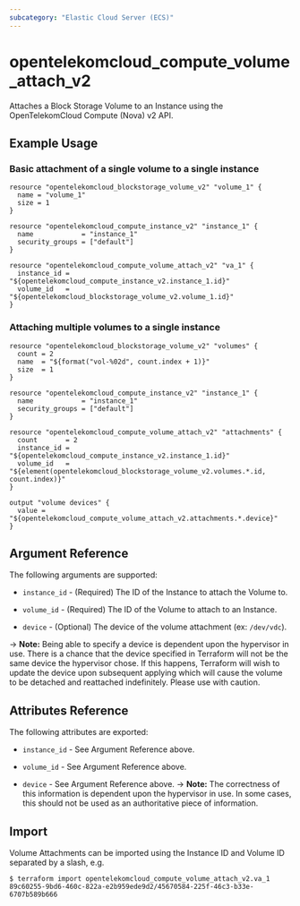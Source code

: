 ```yaml
---
subcategory: "Elastic Cloud Server (ECS)"
---
```


# opentelekomcloud_compute_volume_attach_v2

Attaches a Block Storage Volume to an Instance using the OpenTelekomCloud
Compute (Nova) v2 API.

## Example Usage

### Basic attachment of a single volume to a single instance

```hcl
resource "opentelekomcloud_blockstorage_volume_v2" "volume_1" {
  name = "volume_1"
  size = 1
}

resource "opentelekomcloud_compute_instance_v2" "instance_1" {
  name            = "instance_1"
  security_groups = ["default"]
}

resource "opentelekomcloud_compute_volume_attach_v2" "va_1" {
  instance_id = "${opentelekomcloud_compute_instance_v2.instance_1.id}"
  volume_id   = "${opentelekomcloud_blockstorage_volume_v2.volume_1.id}"
}
```

### Attaching multiple volumes to a single instance

```hcl
resource "opentelekomcloud_blockstorage_volume_v2" "volumes" {
  count = 2
  name  = "${format("vol-%02d", count.index + 1)}"
  size  = 1
}

resource "opentelekomcloud_compute_instance_v2" "instance_1" {
  name            = "instance_1"
  security_groups = ["default"]
}

resource "opentelekomcloud_compute_volume_attach_v2" "attachments" {
  count       = 2
  instance_id = "${opentelekomcloud_compute_instance_v2.instance_1.id}"
  volume_id   = "${element(opentelekomcloud_blockstorage_volume_v2.volumes.*.id, count.index)}"
}

output "volume devices" {
  value = "${opentelekomcloud_compute_volume_attach_v2.attachments.*.device}"
}
```

## Argument Reference

The following arguments are supported:

* `instance_id` - (Required) The ID of the Instance to attach the Volume to.

* `volume_id` - (Required) The ID of the Volume to attach to an Instance.

* `device` - (Optional) The device of the volume attachment (ex: `/dev/vdc`).

-> **Note:** Being able to specify a device is dependent upon the hypervisor in
  use. There is a chance that the device specified in Terraform will not be
  the same device the hypervisor chose. If this happens, Terraform will wish
  to update the device upon subsequent applying which will cause the volume
  to be detached and reattached indefinitely. Please use with caution.

## Attributes Reference

The following attributes are exported:

* `instance_id` - See Argument Reference above.

* `volume_id` - See Argument Reference above.

* `device` - See Argument Reference above. 
-> **Note:** The correctness of this information is dependent upon the hypervisor in use.
  In some cases, this should not be used as an authoritative piece of information.

## Import

Volume Attachments can be imported using the Instance ID and Volume ID
separated by a slash, e.g.

```
$ terraform import opentelekomcloud_compute_volume_attach_v2.va_1 89c60255-9bd6-460c-822a-e2b959ede9d2/45670584-225f-46c3-b33e-6707b589b666
```
